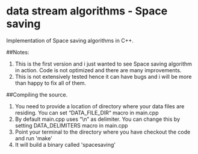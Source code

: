 # data stream algorithms - Space saving

Implementation of Space saving algorithms in C++.


##Notes:
1. This is the first version and i just wanted to see Space saving algorithm in action. Code is not optimized and there are many improvements.
2. This is not extensively tested hence it can have bugs and i will be more than happy to fix all of them.


##Compiling the source.
1. You need to provide a location of directory where your data files are residing. You can set “DATA_FILE_DIR“ macro in main.cpp
2. By default main.cpp uses “\n” as delimiter. You can change this by setting DATA_DELIMITERS macro in main.cpp
3. Point your terminal to the directory where you have checkout the code and run 'make'
4. It will build a binary called 'spacesaving'






